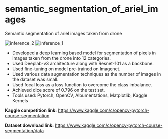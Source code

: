 # semantic_segmentation_of_ariel_images
Semantic segmentation of ariel images taken from drone

![inference_2](https://user-images.githubusercontent.com/13507973/130315529-368908e9-1c31-4dad-8b13-49a7070f78d5.png)
![inference_1](https://user-images.githubusercontent.com/13507973/130315533-78a66a51-7565-4fe4-a2e1-ef7a864d89f0.png)

* Developed a deep learning based model for segmentation of pixels in images taken from the drone into 12 categories.
* Used Deeplab-v3 architecture along with Resnet-101 as a backbone.
* Used fine-tuning on model pre-trained on Imagenet.
* Used various data augmentation techniques as the number of images in the dataset was small.
* Used focal loss as a loss function to overcome the class imbalance.
* Achieved dice score of 0.796 on the test set.
* Tools used: Pytorch, OpenCV, Albumentations, Matplotlib, Kaggle Kernels


**Kaggle competition link:** https://www.kaggle.com/c/opencv-pytorch-course-segmentation

**Dataset download link:** https://www.kaggle.com/c/opencv-pytorch-course-segmentation/data
